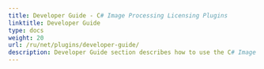 ```yaml
---
title: Developer Guide - C# Image Processing Licensing Plugins
linktitle: Developer Guide
type: docs
weight: 20
url: /ru/net/plugins/developer-guide/
description: Developer Guide section describes how to use the C# Image Processing Library API to manipulate, draw and work with images 
---
```

